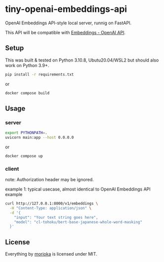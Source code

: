 # tiny-openai-embeddings-api

OpenAI Embeddings API-style local server, runnig on FastAPI. 

This API will be compatible with [Embeddings - OpenAI API](https://platform.openai.com/docs/guides/embeddings/what-are-embeddings).

## Setup
This was built & tested on Python 3.10.8, Ubutu20.04/WSL2 but should also work on Python 3.9+.

```bash
pip install -r requirements.txt
```

or

```bash
docker compose build
```

## Usage

### server
```bash
export PYTHONPATH=.
uvicorn main:app --host 0.0.0.0
```

or

```bash
docker compose up
```

### client

note: Authorization header may be ignored.

example 1: typical usecase, almost identical to OpenAI Embeddings API example

```bash
curl http://127.0.0.1:8000/v1/embeddings \
  -H "Content-Type: application/json" \
  -d '{
    "input": "Your text string goes here",
    "model": "cl-tohoku/bert-base-japanese-whole-word-masking"
  }'
```

## License

Everything by [morioka](https://github.com/morioka) is licensed under MIT.
